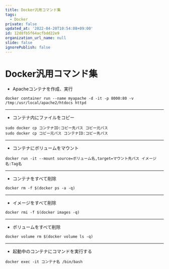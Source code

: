 ```yaml
---
title: Docker汎用コマンド集
tags:
  - Docker
private: false
updated_at: '2022-04-20T10:54:08+09:00'
id: 12d8fb5f64acfbdd22e9
organization_url_name: null
slide: false
ignorePublish: false
---
```

# Docker汎用コマンド集

- Apacheコンテナを作成、実行

```
docker container run --name myapache -d -it -p 8000:80 -v /tmp:/usr/local/apache2/htdocs httpd
```

--- 

- コンテナ内にファイルをコピー

```
sudo docker cp コンテナID:コピー先パス コピー元パス
sudo docker cp コピー元パス コンテナID:コピー先パス
```

--- 

- コンテナにボリュームをマウント

```
docker run -it --mount source=ボリューム名,target=マウント先パス イメージ名:Tag名
```

--- 

- コンテナをすべて削除

```
docker rm -f $(docker ps -a -q)
```

--- 

- イメージをすべて削除

```
docker rmi -f $(docker images -q)
```

--- 

- ボリュームをすべて削除

```
docker volume rm $(docker volume ls -q)
```

--- 

- 起動中のコンテナにコマンドを実行する 

```
docker exec -it コンテナ名 /bin/bash
```
